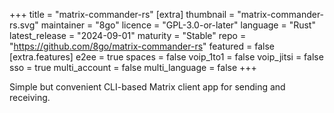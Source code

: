 +++
title = "matrix-commander-rs"
[extra]
thumbnail = "matrix-commander-rs.svg"
maintainer = "8go"
licence = "GPL-3.0-or-later"
language = "Rust"
latest_release = "2024-09-01"
maturity = "Stable"
repo = "https://github.com/8go/matrix-commander-rs"
featured = false
[extra.features]
e2ee = true
spaces = false
voip_1to1 = false
voip_jitsi = false
sso = true
multi_account = false
multi_language = false
+++

Simple but convenient CLI-based Matrix client app for sending and receiving.
